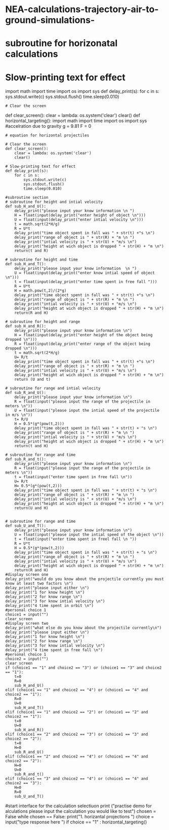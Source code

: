 # NEA-calculations-trajectory-air-to-ground-simulations-
# subroutine for horizonatal calculations
# Slow-printing text for effect
import math 
import time 
import os 
import sys
def delay_print(s):
    for c in s:
        sys.stdout.write(c)
        sys.stdout.flush()
        time.sleep(0.010)

    # Clear the screen
def clear_screen():
    clear = lambda: os.system('clear')
    clear()
def horizontal_targeting():
    import math 
    import time 
    import os 
    import sys
    #accelration due to gravity 
    g = 9.81 
    F = 0 

    # equation for horizontal projectiles 

    # Clear the screen
    def clear_screen():
        clear = lambda: os.system('clear')
        clear()

    # Slow-printing text for effect
    def delay_print(s):
        for c in s:
            sys.stdout.write(c)
            sys.stdout.flush()
            time.sleep(0.010)

    #subroutine section     
    # subroutine for height and intial velocity
    def sub_H_and_U():
        delay_print("please input your know information \n ")
        H = float(input(delay_print("enter height of object \n")))
        U = float(input(delay_print("enter intial velocity \n")))
        t = math.sqrt(2*H/g)
        R = U*t
        delay_print("time object spent in fall was " + str(t) +"s \n")
        delay_print("range of object is " + str(R) + "m \n ")
        delay_print("intial velocity is " + str(U) + "m/s \n")
        delay_print("height at wich object is dropped " + str(H) + "m \n")
        return(t and R)

    # subroutine for height and time 
    def sub_H_and_T():
        delay_print("please input your know information  \n ")
        U = float(input(delay_print("enter know intial speed of object \n")))
        t = float(input(delay_print("enter time spent in free fall ")))
        R = U*t
        H = math.pow(t,2)/(2*g)
        delay_print("time object spent in fall was " + str(t) +"s \n")
        delay_print("range of object is " + str(R) + "m \n ")
        delay_print("intial velocity is " + str(U) + "m/s \n")
        delay_print("height at wich object is dropped " + str(H) + "m \n")
        return(R and H)

    # subroutine for height and range 
    def sub_H_and_R():
        delay_print("please input your know information \n")
        H = float(input(delay_print("enter height of the object being dropped \n")))
        R = float(input(delay_print("enter range of the object being dropped \n")))
        t = math.sqrt(2*H/g)
        U= R/t
        delay_print("time object spent in fall was " + str(t) +"s \n")
        delay_print("range of object is " + str(R) + "m \n ")
        delay_print("intial velocity is " + str(U) + "m/s \n")
        delay_print("height at wich object is dropped " + str(H) + "m \n")
        return (U and t)

    # subroutine for range and intial velocity 
    def sub_R_and_U():
        delay_print("please input your know information \n")
        R = float(input("please input the range of the projectile in meters \n"))
        U = float(input("please input the intial speed of the projectile in m/s \n"))
        t= R/U
        H = 0.5*(g*(pow(t,2)))
        delay_print("time object spent in fall was " + str(t) + "s \n")
        delay_print("range of object is " + str(R) + "m \n ")
        delay_print("intial velocity is " + str(U) + "m/s \n")
        delay_print("height at wich object is dropped " + str(H) + "m \n")
        return(t and H)

    # subroutine for range and time 
    def sub_R_and_t():
        delay_print("please input your know information \n")
        R = float(input("please input the range of the projectile in meters \n"))
        t = float(input("enter time spent in free fall \n"))
        U= R/t
        H= 0.5*(g*(pow(t,2)))
        delay_print("time object spent in fall was " + str(t) + "s \n")
        delay_print("range of object is " + str(R) + "m \n ")
        delay_print("intial velocity is " + str(U) + "m/s \n")
        delay_print("height at wich object is dropped " + str(H) + "m \n")
        return(U and H)
    

    # subroutine for range and time 
    def sub_U_and_T():
        delay_print("please input your know information \n")
        U = float(input("please input the intial speed of the object \n"))
        t = float(input("enter time spent in freel fall \n "))
        R = U*t
        H = 0.5*(g*(pow(t,2)))
        delay_print("time object spent in fall was " + str(t) + "s \n")
        delay_print("range of object is " + str(R) + "m \n ")
        delay_print("intial velocity is " + str(U) + "m/s \n")
        delay_print("height at wich object is dropped " + str(H) + "m \n")
        return(R and H)
    #display screen one 
    delay_print("would do you know about the projectile currently you must know at least two factors \n")
    delay_print("please input either \n")
    delay_print("1 for know height \n")
    delay_print("2 for know range \n")
    delay_print("3 for know intial velocity \n")
    delay_print("4 time spent in orbit \n")
    #personal choice 1
    choice1 = input("")
    clear_screen
    #display screen two
    delay_print("what else do you know about the projectile currently\n")
    delay_print("please input either \n")
    delay_print("1 for know height \n")
    delay_print("2 for know range \n")
    delay_print("3 for know intial velocity \n")
    delay_print("4 time spent in free fall \n")
    #personal choice 1  
    choice2 = input("")
    clear_screen
    if (choice1 == "1" and choice2 == "3") or (choice1 == "3" and choice2 == "1"):
        t=0
        R=0
        sub_H_and_U()
    elif (choice1 == "1" and choice2 == "4") or (choice1 == "4" and choice2 == "1"):
        R=0
        U=0
        sub_H_and_T()
    elif (choice1 == "1" and choice2 == "2") or (choice1 == "2" and choice2 == "1"):
        t=0
        U=0
        sub_H_and_R()
    elif (choice1 == "2" and choice2 == "3") or (choice1 == "3" and choice2 == "2"):
        t=0
        H=0
        sub_R_and_U()
    elif (choice1 == "2" and choice2 == "4") or (choice1 == "4" and choice2 == "2"):
        H=0
        U=0
        sub_R_and_t()
    elif (choice1 == "3" and choice2 == "4") or (choice1 == "4" and choice2 == "3"):
        H=0
        R=0
        sub_U_and_T()
#start interface for the calculation selectiuon 
print ("practise demo for alculations please input the calculation you would like to test")
chosen = False 
while chosen == False:
    print("1. horizantal projections ")
    choice = input("type response here ")
    if choice == "1" :
        horizontal_targeting()
